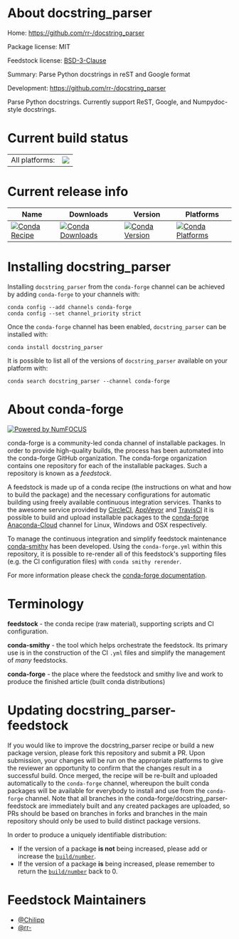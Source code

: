 About docstring_parser
======================

Home: https://github.com/rr-/docstring_parser

Package license: MIT

Feedstock license: [BSD-3-Clause](https://github.com/conda-forge/docstring_parser-feedstock/blob/master/LICENSE.txt)

Summary: Parse Python docstrings in reST and Google format 

Development: https://github.com/rr-/docstring_parser

Parse Python docstrings. Currently support ReST, Google, and Numpydoc-style
docstrings.


Current build status
====================


<table><tr><td>All platforms:</td>
    <td>
      <a href="https://dev.azure.com/conda-forge/feedstock-builds/_build/latest?definitionId=10243&branchName=master">
        <img src="https://dev.azure.com/conda-forge/feedstock-builds/_apis/build/status/docstring_parser-feedstock?branchName=master">
      </a>
    </td>
  </tr>
</table>

Current release info
====================

| Name | Downloads | Version | Platforms |
| --- | --- | --- | --- |
| [![Conda Recipe](https://img.shields.io/badge/recipe-docstring_parser-green.svg)](https://anaconda.org/conda-forge/docstring_parser) | [![Conda Downloads](https://img.shields.io/conda/dn/conda-forge/docstring_parser.svg)](https://anaconda.org/conda-forge/docstring_parser) | [![Conda Version](https://img.shields.io/conda/vn/conda-forge/docstring_parser.svg)](https://anaconda.org/conda-forge/docstring_parser) | [![Conda Platforms](https://img.shields.io/conda/pn/conda-forge/docstring_parser.svg)](https://anaconda.org/conda-forge/docstring_parser) |

Installing docstring_parser
===========================

Installing `docstring_parser` from the `conda-forge` channel can be achieved by adding `conda-forge` to your channels with:

```
conda config --add channels conda-forge
conda config --set channel_priority strict
```

Once the `conda-forge` channel has been enabled, `docstring_parser` can be installed with:

```
conda install docstring_parser
```

It is possible to list all of the versions of `docstring_parser` available on your platform with:

```
conda search docstring_parser --channel conda-forge
```


About conda-forge
=================

[![Powered by NumFOCUS](https://img.shields.io/badge/powered%20by-NumFOCUS-orange.svg?style=flat&colorA=E1523D&colorB=007D8A)](http://numfocus.org)

conda-forge is a community-led conda channel of installable packages.
In order to provide high-quality builds, the process has been automated into the
conda-forge GitHub organization. The conda-forge organization contains one repository
for each of the installable packages. Such a repository is known as a *feedstock*.

A feedstock is made up of a conda recipe (the instructions on what and how to build
the package) and the necessary configurations for automatic building using freely
available continuous integration services. Thanks to the awesome service provided by
[CircleCI](https://circleci.com/), [AppVeyor](https://www.appveyor.com/)
and [TravisCI](https://travis-ci.com/) it is possible to build and upload installable
packages to the [conda-forge](https://anaconda.org/conda-forge)
[Anaconda-Cloud](https://anaconda.org/) channel for Linux, Windows and OSX respectively.

To manage the continuous integration and simplify feedstock maintenance
[conda-smithy](https://github.com/conda-forge/conda-smithy) has been developed.
Using the ``conda-forge.yml`` within this repository, it is possible to re-render all of
this feedstock's supporting files (e.g. the CI configuration files) with ``conda smithy rerender``.

For more information please check the [conda-forge documentation](https://conda-forge.org/docs/).

Terminology
===========

**feedstock** - the conda recipe (raw material), supporting scripts and CI configuration.

**conda-smithy** - the tool which helps orchestrate the feedstock.
                   Its primary use is in the construction of the CI ``.yml`` files
                   and simplify the management of *many* feedstocks.

**conda-forge** - the place where the feedstock and smithy live and work to
                  produce the finished article (built conda distributions)


Updating docstring_parser-feedstock
===================================

If you would like to improve the docstring_parser recipe or build a new
package version, please fork this repository and submit a PR. Upon submission,
your changes will be run on the appropriate platforms to give the reviewer an
opportunity to confirm that the changes result in a successful build. Once
merged, the recipe will be re-built and uploaded automatically to the
`conda-forge` channel, whereupon the built conda packages will be available for
everybody to install and use from the `conda-forge` channel.
Note that all branches in the conda-forge/docstring_parser-feedstock are
immediately built and any created packages are uploaded, so PRs should be based
on branches in forks and branches in the main repository should only be used to
build distinct package versions.

In order to produce a uniquely identifiable distribution:
 * If the version of a package **is not** being increased, please add or increase
   the [``build/number``](https://docs.conda.io/projects/conda-build/en/latest/resources/define-metadata.html#build-number-and-string).
 * If the version of a package **is** being increased, please remember to return
   the [``build/number``](https://docs.conda.io/projects/conda-build/en/latest/resources/define-metadata.html#build-number-and-string)
   back to 0.

Feedstock Maintainers
=====================

* [@Chilipp](https://github.com/Chilipp/)
* [@rr-](https://github.com/rr-/)

